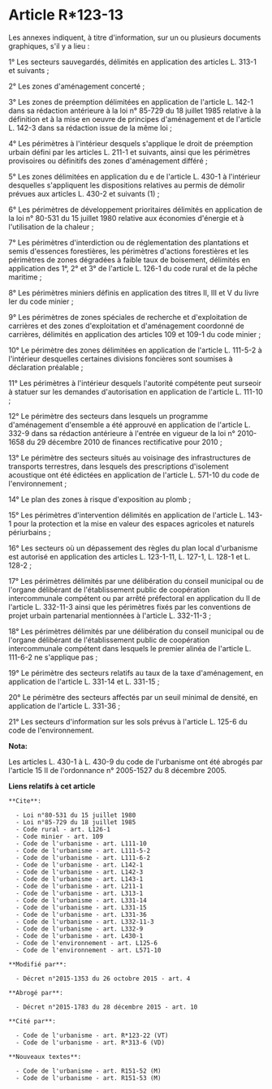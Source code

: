 # Article R*123-13

Les annexes indiquent, à titre d'information, sur un ou plusieurs documents graphiques, s'il y a lieu : 

1° Les secteurs sauvegardés, délimités en application des articles L. 313-1 et suivants ; 

2° Les zones d'aménagement concerté ; 

3° Les zones de préemption délimitées en application de l'article L. 142-1 dans sa rédaction antérieure à la loi n° 85-729 du
18 juillet 1985 relative à la définition et à la mise en oeuvre de principes d'aménagement et de l'article L. 142-3 dans sa
rédaction issue de la même loi ; 

4° Les périmètres à l'intérieur desquels s'applique le droit de préemption urbain défini par les articles L. 211-1 et
suivants, ainsi que les périmètres provisoires ou définitifs des zones d'aménagement différé ; 

5° Les zones délimitées en application du e de l'article L. 430-1 à l'intérieur desquelles s'appliquent les dispositions
relatives au permis de démolir prévues aux articles L. 430-2 et suivants (1) ; 

6° Les périmètres de développement prioritaires délimités en application de la loi n° 80-531 du 15 juillet 1980 relative aux
économies d'énergie et à l'utilisation de la chaleur ; 

7° Les périmètres d'interdiction ou de réglementation des plantations et semis d'essences forestières, les périmètres
d'actions forestières et les périmètres de zones dégradées à faible taux de boisement, délimités en application des 1°, 2° et
3° de l'article L. 126-1 du code rural et de la pêche maritime ; 

8° Les périmètres miniers définis en application des titres II, III et V du livre Ier du code minier ; 

9° Les périmètres de zones spéciales de recherche et d'exploitation de carrières et des zones d'exploitation et d'aménagement
coordonné de carrières, délimités en application des articles 109 et 109-1 du code minier ; 

10° Le périmètre des zones délimitées en application de l'article L. 111-5-2 à l'intérieur desquelles certaines divisions
foncières sont soumises à déclaration préalable ; 

11° Les périmètres à l'intérieur desquels l'autorité compétente peut surseoir à statuer sur les demandes d'autorisation en
application de l'article L. 111-10 ; 

12° Le périmètre des secteurs dans lesquels un programme d'aménagement d'ensemble a été approuvé en application de l'article
L. 332-9 dans sa rédaction antérieure à l'entrée en vigueur de la loi n° 2010-1658 du 29 décembre 2010 de finances
rectificative pour 2010 ; 

13° Le périmètre des secteurs situés au voisinage des infrastructures de transports terrestres, dans lesquels des
prescriptions d'isolement acoustique ont été édictées en application de l'article L. 571-10 du code de l'environnement ; 

14° Le plan des zones à risque d'exposition au plomb ; 

15° Les périmètres d'intervention délimités en application de l'article L. 143-1 pour la protection et la mise en valeur des
espaces agricoles et naturels périurbains ; 

16° Les secteurs où un dépassement des règles du plan local d'urbanisme est autorisé en application des articles L. 123-1-11,
L. 127-1, L. 128-1 et L. 128-2 ; 

17° Les périmètres délimités par une délibération du conseil municipal ou de l'organe délibérant de l'établissement public de
coopération intercommunale compétent ou par arrêté préfectoral en application du II de l'article L. 332-11-3 ainsi que les
périmètres fixés par les conventions de projet urbain partenarial mentionnées à l'article L. 332-11-3 ; 

18° Les périmètres délimités par une délibération du conseil municipal ou de l'organe délibérant de l'établissement public de
coopération intercommunale compétent dans lesquels le premier alinéa de l'article L. 111-6-2 ne s'applique pas ; 

19° Le périmètre des secteurs relatifs au taux de la taxe d'aménagement, en application de l'article L. 331-14 et L.
331-15 ; 

20° Le périmètre des secteurs affectés par un seuil minimal de densité, en application de l'article L. 331-36 ; 

21° Les secteurs d'information sur les sols prévus à l'article L. 125-6 du code de l'environnement.

**Nota:**

Les articles L. 430-1 à L. 430-9 du code de l'urbanisme ont été abrogés par l'article 15 II de l'ordonnance n° 2005-1527 du 8
décembre 2005.

**Liens relatifs à cet article**

	**Cite**:

	  - Loi n°80-531 du 15 juillet 1980
	  - Loi n°85-729 du 18 juillet 1985
	  - Code rural - art. L126-1
	  - Code minier - art. 109
	  - Code de l'urbanisme - art. L111-10
	  - Code de l'urbanisme - art. L111-5-2
	  - Code de l'urbanisme - art. L111-6-2
	  - Code de l'urbanisme - art. L142-1
	  - Code de l'urbanisme - art. L142-3
	  - Code de l'urbanisme - art. L143-1
	  - Code de l'urbanisme - art. L211-1
	  - Code de l'urbanisme - art. L313-1
	  - Code de l'urbanisme - art. L331-14
	  - Code de l'urbanisme - art. L331-15
	  - Code de l'urbanisme - art. L331-36
	  - Code de l'urbanisme - art. L332-11-3
	  - Code de l'urbanisme - art. L332-9
	  - Code de l'urbanisme - art. L430-1
	  - Code de l'environnement - art. L125-6
	  - Code de l'environnement - art. L571-10

	**Modifié par**:

	  - Décret n°2015-1353 du 26 octobre 2015 - art. 4

	**Abrogé par**:

	  - Décret n°2015-1783 du 28 décembre 2015 - art. 10

	**Cité par**:

	  - Code de l'urbanisme - art. R*123-22 (VT)
	  - Code de l'urbanisme - art. R*313-6 (VD)

	**Nouveaux textes**:

	  - Code de l'urbanisme - art. R151-52 (M)
	  - Code de l'urbanisme - art. R151-53 (M)
